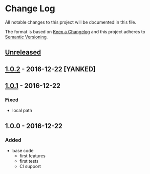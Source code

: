 # Change Log
All notable changes to this project will be documented in this file.

The format is based on [Keep a Changelog](http://keepachangelog.com/)
and this project adheres to [Semantic Versioning](http://semver.org/).

## [Unreleased]

## [1.0.2] - 2016-12-22 [YANKED]

## [1.0.1] - 2016-12-22
### Fixed
- local path

## 1.0.0 - 2016-12-22
### Added
- base code
  - first features
  - first tests
  - CI support

[unreleased]: https://github.com/tinchoz49/resolve-eslint/compare/v1.0.2...HEAD
[1.0.2]: https://github.com/tinchoz49/resolve-eslint/compare/v1.0.1...v1.0.2
[1.0.1]: https://github.com/tinchoz49/resolve-eslint/compare/v1.0.0...v1.0.1
